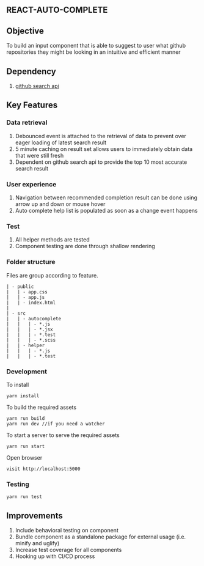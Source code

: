 ## REACT-AUTO-COMPLETE

## Objective
To build an input component that is able to suggest to user what github repositories they might be looking in an intuitive and efficient manner

## Dependency
1. [github search api](https://developer.github.com/v3/search/)

## Key Features

### Data retrieval
1. Debounced event is attached to the retrieval of data to prevent over eager loading of latest search result
2. 5 minute caching on result set allows users to immediately obtain data that were still fresh
3. Dependent on github search api to provide the top 10 most accurate search result

### User experience
1. Navigation between recommended completion result can be done using arrow up and down or mouse hover
2. Auto complete help list is populated as soon as a change event happens

### Test
1. All helper methods are tested
2. Component testing are done through shallow rendering

### Folder structure
Files are group according to feature.
```
| - public
|   | - app.css
|   | - app.js
|   | - index.html
|
| - src
|   | - autocomplete
|   |   | - *.js
|   |   | - *.jsx
|   |   | - *.test
|   |   | - *.scss
|   | - helper
|   |   | - *.js
|   |   | - *.test
```

### Development
To install
```
yarn install
```

To build the required assets
```
yarn run build
yarn run dev //if you need a watcher
```
To start a server to serve the required assets
```
yarn run start
```
Open browser
```
visit http://localhost:5000
```

### Testing
```
yarn run test
```

## Improvements
1. Include behavioral testing on component
2. Bundle component as a standalone package for external usage (i.e. minify and uglify)
3. Increase test coverage for all components
4. Hooking up with CI/CD process

